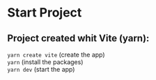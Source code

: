 # Start Project

## Project created whit Vite (yarn):

`yarn create vite` (create the app)  
`yarn` (install the packages)  
`yarn dev` (start the app)